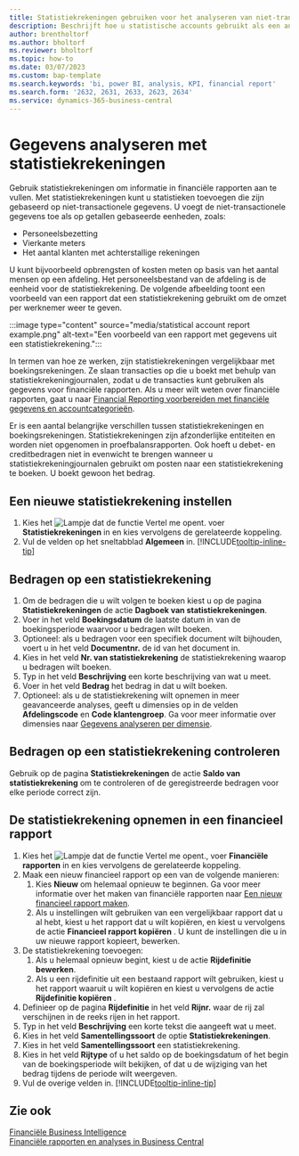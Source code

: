 ```yaml
---
title: Statistiekrekeningen gebruiken voor het analyseren van niet-transactionele gegevens
description: Beschrijft hoe u statistische accounts gebruikt als een andere gegevensbron voor uw analyses.
author: brentholtorf
ms.author: bholtorf
ms.reviewer: bholtorf
ms.topic: how-to
ms.date: 03/07/2023
ms.custom: bap-template
ms.search.keywords: 'bi, power BI, analysis, KPI, financial report'
ms.search.form: '2632, 2631, 2633, 2623, 2634'
ms.service: dynamics-365-business-central
---
```

# Gegevens analyseren met statistiekrekeningen

Gebruik statistiekrekeningen om informatie in financiële rapporten aan te vullen. Met statistiekrekeningen kunt u statistieken toevoegen die zijn gebaseerd op niet-transactionele gegevens. U voegt de niet-transactionele gegevens toe als op getallen gebaseerde eenheden, zoals:

* Personeelsbezetting
* Vierkante meters
* Het aantal klanten met achterstallige rekeningen

U kunt bijvoorbeeld opbrengsten of kosten meten op basis van het aantal mensen op een afdeling. Het personeelsbestand van de afdeling is de eenheid voor de statistiekrekening. De volgende afbeelding toont een voorbeeld van een rapport dat een statistiekrekening gebruikt om de omzet per werknemer weer te geven.

:::image type="content" source="media/statistical account report example.png" alt-text="Een voorbeeld van een rapport met gegevens uit een statistiekrekening.":::

In termen van hoe ze werken, zijn statistiekrekeningen vergelijkbaar met boekingsrekeningen. Ze slaan transacties op die u boekt met behulp van statistiekrekeningjournalen, zodat u de transacties kunt gebruiken als gegevens voor financiële rapporten. Als u meer wilt weten over financiële rapporten, gaat u naar [Financial Reporting voorbereiden met financiële gegevens en accountcategorieën](bi-how-work-account-schedule.md). 

Er is een aantal belangrijke verschillen tussen statistiekrekeningen en boekingsrekeningen. Statistiekrekeningen zijn afzonderlijke entiteiten en worden niet opgenomen in proefbalansrapporten. Ook hoeft u debet- en creditbedragen niet in evenwicht te brengen wanneer u statistiekrekeningjournalen gebruikt om posten naar een statistiekrekening te boeken. U boekt gewoon het bedrag.

## Een nieuwe statistiekrekening instellen

1. Kies het ![Lampje dat de functie Vertel me opent.](media/ui-search/search_small.png "Vertel me wat u wilt doen") voer **Statistiekrekeningen** in en kies vervolgens de gerelateerde koppeling.
1. Vul de velden op het sneltabblad **Algemeen** in. [!INCLUDE[tooltip-inline-tip](includes/tooltip-inline-tip_md.md)]

## Bedragen op een statistiekrekening

1. Om de bedragen die u wilt volgen te boeken kiest u op de pagina **Statistiekrekeningen** de actie **Dagboek van statistiekrekeningen**.
1. Voer in het veld **Boekingsdatum** de laatste datum in van de boekingsperiode waarvoor u bedragen wilt boeken.
1. Optioneel: als u bedragen voor een specifiek document wilt bijhouden, voert u in het veld **Documentnr.** de id van het document in.
1. Kies in het veld **Nr. van statistiekrekening** de statistiekrekening waarop u bedragen wilt boeken.
1. Typ in het veld **Beschrijving** een korte beschrijving van wat u meet.  
1. Voer in het veld **Bedrag** het bedrag in dat u wilt boeken. 
1. Optioneel: als u de statistiekrekening wilt opnemen in meer geavanceerde analyses, geeft u dimensies op in de velden **Afdelingscode** en **Code klantengroep**. Ga voor meer informatie over dimensies naar [Gegevens analyseren per dimensie](bi-how-analyze-data-dimension.md).

## Bedragen op een statistiekrekening controleren

Gebruik op de pagina **Statistiekrekeningen** de actie **Saldo van statistiekrekening** om te controleren of de geregistreerde bedragen voor elke periode correct zijn.  

## De statistiekrekening opnemen in een financieel rapport

1. Kies het ![Lampje dat de functie Vertel me opent.](media/ui-search/search_small.png "Vertel me wat u wilt doen"), voer **Financiële rapporten** in en kies vervolgens de gerelateerde koppeling.
1. Maak een nieuw financieel rapport op een van de volgende manieren:
    1. Kies **Nieuw** om helemaal opnieuw te beginnen. Ga voor meer informatie over het maken van financiële rapporten naar [Een nieuw financieel rapport maken](bi-how-work-account-schedule.md#create-a-new-financial-report).
    1. Als u instellingen wilt gebruiken van een vergelijkbaar rapport dat u al hebt, kiest u het rapport dat u wilt kopiëren, en kiest u vervolgens de actie **Financieel rapport kopiëren** . U kunt de instellingen die u in uw nieuwe rapport kopieert, bewerken.
1. De statistiekrekening toevoegen:
    1. Als u helemaal opnieuw begint, kiest u de actie **Rijdefinitie bewerken**.
    1. Als u een rijdefinitie uit een bestaand rapport wilt gebruiken, kiest u het rapport waaruit u wilt kopiëren en kiest u vervolgens de actie **Rijdefinitie kopiëren** .
1. Definieer op de pagina **Rijdefinitie** in het veld **Rijnr.** waar de rij zal verschijnen in de reeks rijen in het rapport.
1. Typ in het veld **Beschrijving** een korte tekst die aangeeft wat u meet.
1. Kies in het veld **Samentellingssoort** de optie **Statistiekrekeningen**.
1. Kies in het veld **Samentellingssoort** een statistiekrekening.
1. Kies in het veld **Rijtype** of u het saldo op de boekingsdatum of het begin van de boekingsperiode wilt bekijken, of dat u de wijziging van het bedrag tijdens de periode wilt weergeven.
1. Vul de overige velden in. [!INCLUDE[tooltip-inline-tip](includes/tooltip-inline-tip_md.md)]

## Zie ook

[Financiële Business Intelligence](bi.md)  
[Financiële rapporten en analyses in Business Central](finance-reports.md)